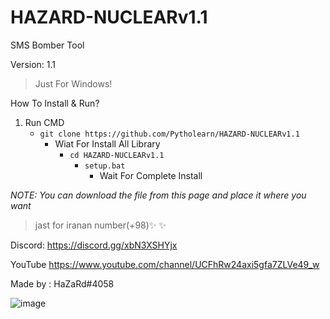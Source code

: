 # HAZARD-NUCLEARv1.1
SMS Bomber Tool


Version: 1.1

>Just For Windows!

How To Install & Run?

1. Run CMD
   - ```git clone https://github.com/Pytholearn/HAZARD-NUCLEARv1.1```
     - Wiat For Install All Library
        - ```cd HAZARD-NUCLEARv1.1 ```
           -  ```setup.bat ```
              - Wait For Complete Install

*NOTE: You can download the file from this page and place it where you want*

>jast for iranan number(+98)✨
>✨

Discord: https://discord.gg/xbN3XSHYjx

YouTube https://www.youtube.com/channel/UCFhRw24axi5gfa7ZLVe49_w

Made by : HaZaRd#4058


![image](https://cdn.discordapp.com/attachments/1136456945671344221/1138586770993336430/image.png)

